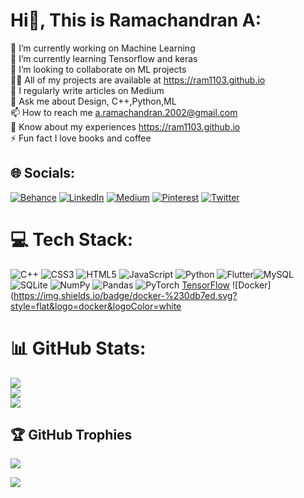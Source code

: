 # Hi👋, This is Ramachandran A:
🔭 I’m currently working on Machine Learning<br>🌱 I’m currently learning Tensorflow and keras<br>👯 I’m looking to collaborate on ML projects<br>👨‍💻 All of my projects are available at https://ram1103.github.io<br>📝 I regularly write articles on Medium<br>💬 Ask me about Design, C++,Python,ML<br>📫 How to reach me a.ramachandran.2002@gmail.com<br>📄 Know about my experiences https://ram1103.github.io<br>⚡ Fun fact I love books and coffee


## 🌐 Socials:
[![Behance](https://img.shields.io/badge/Behance-1769ff?logo=behance&logoColor=white)](https://behance.net/aramachandran)  [![LinkedIn](https://img.shields.io/badge/LinkedIn-%230077B5.svg?logo=linkedin&logoColor=white)](https://linkedin.com/in/a-ramachandran) [![Medium](https://img.shields.io/badge/Medium-12100E?logo=medium&logoColor=white)](https://medium.com/@a.ramachandran.2002) [![Pinterest](https://img.shields.io/badge/Pinterest-%23E60023.svg?logo=Pinterest&logoColor=white)](https://pinterest.com/ramscorpio007) [![Twitter](https://img.shields.io/badge/Twitter-%231DA1F2.svg?logo=Twitter&logoColor=white)](https://twitter.com/A_Ramachandran_) 

# 💻 Tech Stack:
 ![C++](https://img.shields.io/badge/c++-%2300599C.svg?style=flat&logo=c%2B%2B&logoColor=white) ![CSS3](https://img.shields.io/badge/css3-%231572B6.svg?style=flat&logo=css3&logoColor=white)  ![HTML5](https://img.shields.io/badge/html5-%23E34F26.svg?style=flat&logo=html5&logoColor=white) ![JavaScript](https://img.shields.io/badge/javascript-%23323330.svg?style=flat&logo=javascript&logoColor=%23F7DF1E) ![Python](https://img.shields.io/badge/python-3670A0?style=flat&logo=python&logoColor=ffdd54) ![Flutter](https://img.shields.io/badge/Flutter-%2302569B.svg?style=flat&logo=Flutter&logoColor=white)![MySQL](https://img.shields.io/badge/mysql-%2300f.svg?style=flat&logo=mysql&logoColor=white) ![SQLite](https://img.shields.io/badge/sqlite-%2307405e.svg?style=flat&logo=sqlite&logoColor=white)  ![NumPy](https://img.shields.io/badge/numpy-%23013243.svg?style=flat&logo=numpy&logoColor=white) ![Pandas](https://img.shields.io/badge/pandas-%23150458.svg?style=flat&logo=pandas&logoColor=white) ![PyTorch](https://img.shields.io/badge/PyTorch-%23EE4C2C.svg?style=flat&logo=PyTorch&logoColor=white) [TensorFlow](https://img.shields.io/badge/TensorFlow-%23FF6F00.svg?style=flat&logo=TensorFlow&logoColor=white) ![Docker](https://img.shields.io/badge/docker-%230db7ed.svg?style=flat&logo=docker&logoColor=white
# 📊 GitHub Stats:
![](https://github-readme-stats.vercel.app/api?username=Ram1103&theme=default&hide_border=false&include_all_commits=false&count_private=false)<br/>
![](https://github-readme-streak-stats.herokuapp.com/?user=Ram1103&theme=default&hide_border=false)<br/>
![](https://github-readme-stats.vercel.app/api/top-langs/?username=Ram1103&theme=default&hide_border=false&include_all_commits=false&count_private=false&layout=compact)

## 🏆 GitHub Trophies
![](https://github-profile-trophy.vercel.app/?username=Ram1103&theme=flat&no-frame=false&no-bg=false&margin-w=4)

[![](https://visitcount.itsvg.in/api?id=Ram1103&icon=0&color=0)](https://visitcount.itsvg.in)

<!-- Proudly created with GPRM ( https://gprm.itsvg.in ) -->

